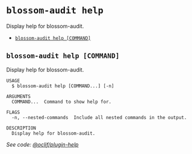`blossom-audit help`
====================

Display help for blossom-audit.

* [`blossom-audit help [COMMAND]`](#blossom-audit-help-command)

## `blossom-audit help [COMMAND]`

Display help for blossom-audit.

```
USAGE
  $ blossom-audit help [COMMAND...] [-n]

ARGUMENTS
  COMMAND...  Command to show help for.

FLAGS
  -n, --nested-commands  Include all nested commands in the output.

DESCRIPTION
  Display help for blossom-audit.
```

_See code: [@oclif/plugin-help](https://github.com/oclif/plugin-help/blob/v6.2.20/src/commands/help.ts)_

